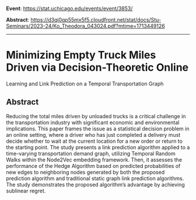 **Event**: https://stat.uchicago.edu/events/event/3853/

**Abstract**: https://d3qi0qp55mx5f5.cloudfront.net/stat/docs/Stu-Seminars/2023-24/Ko_Theodora_043024.pdf?mtime=1713449126
<hr> 

# Minimizing Empty Truck Miles Driven via Decision-Theoretic Online
Learning and Link Prediction on a Temporal Transportation Graph 

## Abstract 
Reducing the total miles driven by unloaded trucks is a critical challenge in the transportation
industry with significant economic and environmental implications. This paper frames the issue
as a statistical decision problem in an online setting, where a driver who has just completed a
delivery must decide whether to wait at the current location for a new order or return to the
starting point.
The study presents a link prediction algorithm applied to a time-varying transportation demand
graph, utilizing Temporal Random Walks within the Node2Vec embedding framework. Then, it
assesses the performance of the Hedge Algorithm based on predicted probabilities of new edges
to neighboring nodes generated by both the proposed prediction algorithm and traditional static
graph link prediction algorithms. The study demonstrates the proposed algorithm’s advantage by
achieving sublinear regret.


